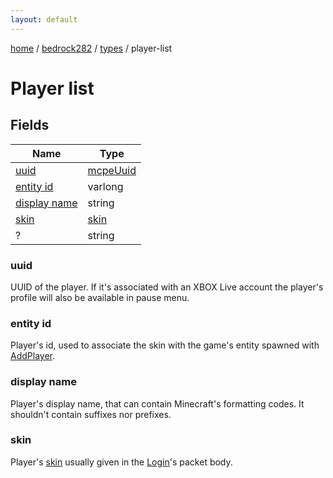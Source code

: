 ```yaml
---
layout: default
---
```


[home](/)  /  [bedrock282](/protocol/bedrock282)  /  [types](/protocol/bedrock282/types)  /  player-list

# Player list

## Fields

Name | Type
---|---
[uuid](#uuid) | [mcpeUuid](/protocol/bedrock282/types/mcpe-uuid)
[entity id](#entity-id) | varlong
[display name](#display-name) | string
[skin](#skin) | [skin](/protocol/bedrock282/types/skin)
? | string

### uuid

UUID of the player. If it's associated with an XBOX Live account the player's profile will also be available in pause menu.

### entity id

Player's id, used to associate the skin with the game's entity spawned with [AddPlayer](#play_add-player).

### display name

Player's display name, that can contain Minecraft's formatting codes. It shouldn't contain suffixes nor prefixes.

### skin

Player's [skin](http://minecraft.gamepedia.com/Skin) usually given in the [Login](#play_login)'s packet body.
